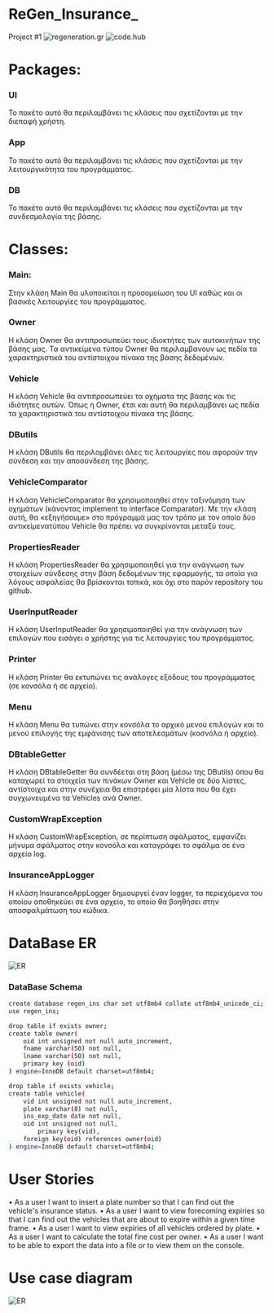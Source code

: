 # ReGen_Insurance_
Project #1
![regeneration.gr](https://image.ibb.co/ftrsSf/logo-1.png)
![code.hub](https://www.codehub.gr/wp-content/uploads/2018/01/cropped-CodeHub-logo_320x132.png)


# Packages:
### UI
Το πακέτο αυτό θα περιλαμβάνει τις κλάσεις που σχετίζονται με την διεπαφή χρήστη.

### App
Το πακέτο αυτό θα περιλαμβάνει τις κλάσεις που σχετίζονται με την λειτουργικότητα του προγράμματος.

### DB
Το πακέτο αυτό θα περιλαμβάνει τις κλάσεις που σχετίζονται με την συνδεσμολογία της βάσης.


# Classes:
### Main:
Στην κλάση Main θα υλοποιείται η προσομοίωση του UI καθώς και οι βασικές λειτουργίες του προγράμματος.

### Owner
H κλάση Owner θα αντιπροσωπεύει τους ιδιοκτήτες των αυτοκινήτων της βάσης μας. Τα αντικείμενα τύπου Owner θα περιλαμβανουν ως πεδία τα χαρακτηριστικά του αντίστοιχου πίνακα της βάσης δεδομένων.

### Vehicle
H κλάση Vehicle θα αντιπροσωπεύει τα οχήματα της βάσης και τις ιδιότητες αυτών. Όπως η Owner, έτσι και αυτή θα περιλαμβάνει ως πεδία τα χαρακτηριστικά του αντίστοιχου πίνακα της βάσης.

### DButils
H κλάση DButils θα περιλαμβάνει όλες τις λειτουργίες που αφορούν την σύνδεση και την αποσύνδεση της βάσης.

### VehicleComparator
H κλάση VehicleComparator θα χρησιμοποιηθεί στην ταξινόμηση των οχημάτων (κάνοντας implement το interface Comparator). Με την κλάση αυτή, θα «εξηγήσουμε» στο πρόγραμμά μας τον τρόπο με τον οποίο δύο αντικείμενατύπου Vehicle θα πρέπει να συγκρίνονται μεταξύ τους.

### PropertiesReader
H κλάση PropertiesReader θα χρησιμοποιηθεί για την ανάγνωση των στοιχείων σύνδεσης στην βάση δεδομένων της εφαρμογής, τα οποία για λόγους ασφαλείας θα βρίσκονται τοπικά, και όχι στο παρόν repository του github.

### UserInputReader
Η κλάση UserInputReader θα χρησιμοποιηθεί για την ανάγνωση των επιλογών που εισάγει ο χρήστης για τις λειτουργίες του προγράμματος.

### Printer
Η κλάση Printer θα εκτυπώνει τις ανάλογες εξόδους του προγράμματος (σε κονσόλα ή σε αρχείο).

### Menu
Η κλάση Menu θα τυπώνει στην κονσόλα το αρχικό μενού επιλογών και το μενού επιλογής της εμφάνισης των αποτελεσμάτων (κοσνόλα ή αρχείο).

### DBtableGetter
Η κλάση DBtableGetter θα συνδέεται στη βάση (μέσω της DButils) όπου θα καταχωρεί τα στοιχεία των πινάκων Owner και Vehicle σε δύο λίστες, αντίστοιχα και στην συνέχεια θα επιστρέφει μία λίστα που θα έχει συγχωνευμένα τα Vehicles ανά Owner.

### CustomWrapException
Η κλάση CustomWrapException, σε περίπτωση σφάλματος, εμφανίζει μήνυμα σφάλματος στην κονσόλα και καταγράφει το σφάλμα σε ένα αρχείο log.

### InsuranceAppLogger
Η κλάση InsuranceAppLogger δημιουργεί έναν logger, τα περιεχόμενα του οποίου αποθηκεύει σε ένα αρχείο, το οποίο θα βοηθήσει στην αποσφαλμάτωση του κώδικα.

# DataBase ER
![ER](https://image.ibb.co/eijwnf/er.png)

### DataBase Schema

```sh
create database regen_ins char set utf8mb4 collate utf8mb4_unicode_ci;
use regen_ins;
```


```sh
drop table if exists owner;
create table owner(
	oid int unsigned not null auto_increment,
	fname varchar(50) not null,
	lname varchar(50) not null,
	primary key (oid)
) engine=InnoDB default charset=utf8mb4;
```


```sh
drop table if exists vehicle;
create table vehicle(
	vid int unsigned not null auto_increment,
	plate varchar(8) not null,
	ins_exp_date date not null,
	oid int unsigned not null,
        primary key(vid),
	foreign key(oid) references owner(oid)
) engine=InnoDB default charset=utf8mb4;
```


# User Stories
•	As a user I want to insert a plate number so that I can find out the vehicle's insurance status.
•	As a user I want to view forecoming expiries so that I can find out the vehicles that are about to expire within a given time frame.
•	As a user I want to view expiries of all vehicles ordered by plate.
•	As a user I want to calculate the total fine cost per owner.
•	As a user I want to be able to export the data into a file or to view them on the console.

# Use case diagram
![ER](https://image.ibb.co/jKJNSf/use-case-diagram.png)

